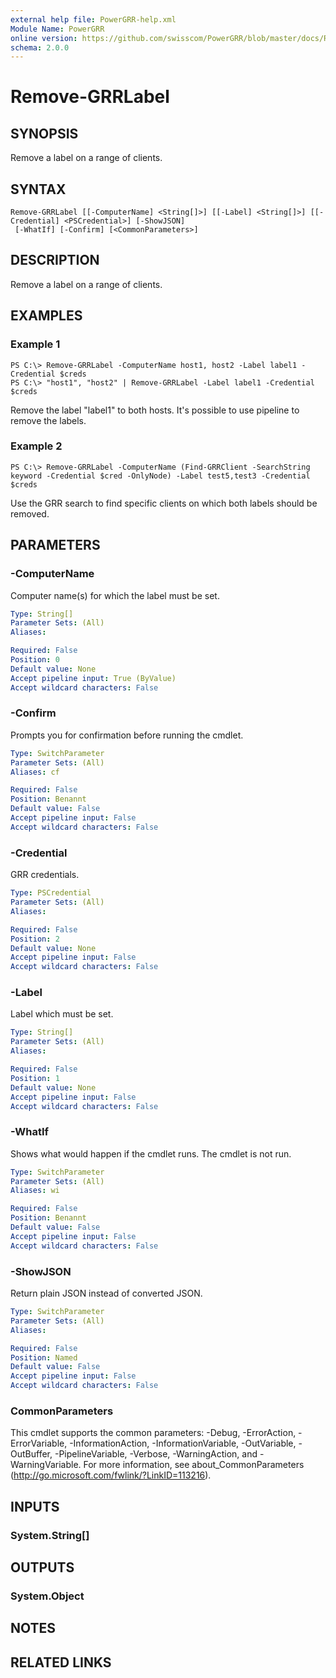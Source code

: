 ```yaml
---
external help file: PowerGRR-help.xml
Module Name: PowerGRR
online version: https://github.com/swisscom/PowerGRR/blob/master/docs/Remove-GRRLabel.md
schema: 2.0.0
---
```


# Remove-GRRLabel

## SYNOPSIS
Remove a label on a range of clients.

## SYNTAX

```
Remove-GRRLabel [[-ComputerName] <String[]>] [[-Label] <String[]>] [[-Credential] <PSCredential>] [-ShowJSON]
 [-WhatIf] [-Confirm] [<CommonParameters>]
```

## DESCRIPTION
Remove a label on a range of clients.

## EXAMPLES

### Example 1
```
PS C:\> Remove-GRRLabel -ComputerName host1, host2 -Label label1 -Credential $creds
PS C:\> "host1", "host2" | Remove-GRRLabel -Label label1 -Credential $creds
```

Remove the label "label1" to both hosts. It's possible to use pipeline to remove the
labels.

### Example 2
```
PS C:\> Remove-GRRLabel -ComputerName (Find-GRRClient -SearchString keyword -Credential $cred -OnlyNode) -Label test5,test3 -Credential $creds
```

Use the GRR search to find specific clients on which both labels should be
removed.

## PARAMETERS

### -ComputerName
Computer name(s) for which the label must be set.

```yaml
Type: String[]
Parameter Sets: (All)
Aliases:

Required: False
Position: 0
Default value: None
Accept pipeline input: True (ByValue)
Accept wildcard characters: False
```

### -Confirm
Prompts you for confirmation before running the cmdlet.

```yaml
Type: SwitchParameter
Parameter Sets: (All)
Aliases: cf

Required: False
Position: Benannt
Default value: False
Accept pipeline input: False
Accept wildcard characters: False
```

### -Credential
GRR credentials.

```yaml
Type: PSCredential
Parameter Sets: (All)
Aliases:

Required: False
Position: 2
Default value: None
Accept pipeline input: False
Accept wildcard characters: False
```

### -Label
Label which must be set.

```yaml
Type: String[]
Parameter Sets: (All)
Aliases:

Required: False
Position: 1
Default value: None
Accept pipeline input: False
Accept wildcard characters: False
```

### -WhatIf
Shows what would happen if the cmdlet runs.
The cmdlet is not run.

```yaml
Type: SwitchParameter
Parameter Sets: (All)
Aliases: wi

Required: False
Position: Benannt
Default value: False
Accept pipeline input: False
Accept wildcard characters: False
```

### -ShowJSON
Return plain JSON instead of converted JSON.

```yaml
Type: SwitchParameter
Parameter Sets: (All)
Aliases:

Required: False
Position: Named
Default value: False
Accept pipeline input: False
Accept wildcard characters: False
```

### CommonParameters
This cmdlet supports the common parameters: -Debug, -ErrorAction, -ErrorVariable, -InformationAction, -InformationVariable, -OutVariable, -OutBuffer, -PipelineVariable, -Verbose, -WarningAction, and -WarningVariable. For more information, see about_CommonParameters (http://go.microsoft.com/fwlink/?LinkID=113216).

## INPUTS

### System.String[]

## OUTPUTS

### System.Object

## NOTES

## RELATED LINKS
